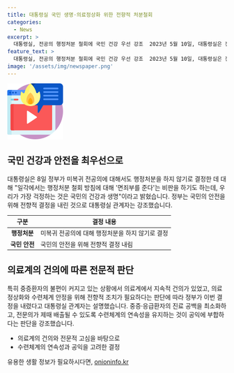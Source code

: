 ```yaml
---
title: 대통령실 국민 생명·의료정상화 위한 전향적 처분철회
categories:
  - News
excerpt: >
  대통령실, 전공의 행정처분 철회에 국민 건강 우선 강조  2023년 5월 10일, 대통령실은 전공의에 대한 행정처분 철회 결정에 대한 비판에 대해 국민의 건강과 생명이 최우선이라며 반박했다. 의료계에서는 계속된 건의가 있었으며, 의료 정상화 및 수련체계의 안정을 위해 전향적 조치가 필요하다는 점을 강조했다. 정부는 전공의에 대한 행정처분을 하지 않기로 결정하였으며, 특히 중증환자의 진료 공백을 최소화하기 위해 수련체계의 연속성을 유지하기로 했다.
feature_text: >
  대통령실, 전공의 행정처분 철회에 국민 건강 우선 강조  2023년 5월 10일, 대통령실은 전공의에 대한 행정처분 철회 결정에 대한 비판에 대해 국민의 건강과 생명이 최우선이라며 반박했다. 의료계에서는 계속된 건의가 있었으며, 의료 정상화 및 수련체계의 안정을 위해 전향적 조치가 필요하다는 점을 강조했다. 정부는 전공의에 대한 행정처분을 하지 않기로 결정하였으며, 특히 중증환자의 진료 공백을 최소화하기 위해 수련체계의 연속성을 유지하기로 했다.
image: '/assets/img/newspaper.png'
---
```


<p><img src="/assets/img/news.png" alt="rentncar 속보" /></p>

<h2 data-ke-size="size26">국민 건강과 안전을 최우선으로</h2>

<p data-ke-size="size16">대통령실은 8일 정부가 미복귀 전공의에 대해서도 행정처분을 하지 않기로 결정한 데 대해 "일각에서는 행정처분 철회 방침에 대해 '면죄부를 준다'는 비판을 하기도 하는데, 우리가 가장 걱정하는 것은 국민의 건강과 생명"이라고 밝혔습니다. 정부는 국민의 안전을 위해 전향적 결정을 내린 것으로 대통령실 관계자는 강조했습니다.</p>

<table>
<thead>
<tr>
<th>구분</th>
<th>결정 내용</th>
</tr>
</thead>
<tbody>
<tr>
<td style="text-align: center; height: 17px;"><b>행정처분</b></td>
<td>미복귀 전공의에 대해 행정처분을 하지 않기로 결정</td>
</tr>
<tr>
<td style="text-align: center; height: 17px;"><b>국민 안전</b></td>
<td>국민의 안전을 위해 전향적 결정 내림</td>
</tr>
</tbody>
</table>

<h2 data-ke-size="size26">의료계의 건의에 따른 전문적 판단</h2>

<p data-ke-size="size16">특히 중증환자의 불편이 커지고 있는 상황에서 의료계에서 지속적 건의가 있었고, 의료 정상화와 수련체계 안정을 위해 전향적 조치가 필요하다는 판단에 따라 정부가 이번 결정을 내렸다고 대통령실 관계자는 설명했습니다. 중증·응급환자의 진료 공백을 최소화하고, 전문의가 제때 배출될 수 있도록 수련체계의 연속성을 유지하는 것이 공익에 부합하다는 판단을 강조했습니다.</p>

<ul>
<li>의료계의 건의와 전문적 고심을 바탕으로</li>
<li>수련체계의 연속성과 공익을 고려한 결정</li>
</ul>
유용한 생활 정보가 필요하시다면, <a href="https://onioninfo.kr" rel="dofollow">onioninfo.kr</a>


